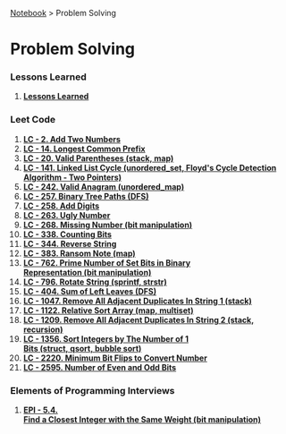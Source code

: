 <a href="../">Notebook</a> > Problem Solving

# Problem Solving



### Lessons Learned

1. **<a href="./lessons-learned">Lessons Learned</a>**



### Leet Code

1. **<a href="./lc-2-add-two-numbers">LC - 2. Add Two Numbers</a>**
2. **<a href="./lc-14-longest-common-prefix">LC - 14. Longest Common Prefix</a>**
3. **<a href="./lc-20-valid-parentheses">LC - 20. Valid Parentheses (stack, map)</a>**
4. **<a href="./lc-141-linked-list-cycle">LC - 141. Linked List Cycle (unordered_set, Floyd's Cycle Detection Algorithm - Two Pointers)</a>**
5. **<a href="./lc-242-valid-anagram">LC - 242. Valid Anagram (unordered_map)</a>**
6. **<a href="./lc-257-binary-tree-paths">LC - 257. Binary Tree Paths (DFS)</a>**
7. **<a href="./lc-258-add-digits">LC - 258. Add Digits</a>**
8. **<a href="./lc-263-ugly-number">LC - 263. Ugly Number</a>**
9. **<a href="./lc-268-missing-number">LC - 268. Missing Number (bit manipulation)</a>**
10. **<a href="./lc-338-counting-bits">LC - 338. Counting Bits</a>**
11. **<a href="./lc-344-reverse-string">LC - 344. Reverse String</a>**
12. **<a href="./lc-383-ransom-note">LC - 383. Ransom Note (map)</a>**
13. **<a href="./lc-762-prime-number-of-set-bits-in-binary-representation">LC - 762. Prime Number of Set Bits in Binary Representation (bit manipulation)</a>**
14. **<a href="./lc-796-rotate-string">LC - 796. Rotate String (sprintf, strstr)</a>**
15. **<a href="./lc-404-sum-of-left-leaves">LC - 404. Sum of Left Leaves (DFS)</a>**
16. **<a href="./lc-1047-remove-all-adjacent-duplicates-in-string-1">LC - 1047. Remove All Adjacent Duplicates In String 1 (stack)</a>**
17. **<a href="./lc-1122-relative-sort-array">LC - 1122. Relative Sort Array (map, multiset)</a>**
18. **<a href="./lc-1209-remove-all-adjacent-duplicates-in-string-2">LC - 1209. Remove All Adjacent Duplicates In String 2 (stack, recursion)</a>**
19. **<a href="./lc-1356-sort-integers-by-the-number-of-1-bits">LC - 1356. Sort Integers by The Number of 1 Bits (struct, qsort, bubble sort)</a>**
20. **<a href="./lc-2220-minimum-bit-flips-to-convert-number">LC - 2220. Minimum Bit Flips to Convert Number</a>**
21. **<a href="./lc-2595-number-of-even-and-odd-bits">LC - 2595. Number of Even and Odd Bits</a>**



### Elements of Programming Interviews

1. **<a href="./epi-5-4-find-a-closest-integer-with-the-same-weight">EPI - 5.4. Find a Closest Integer with the Same Weight (bit manipulation)</a>**

